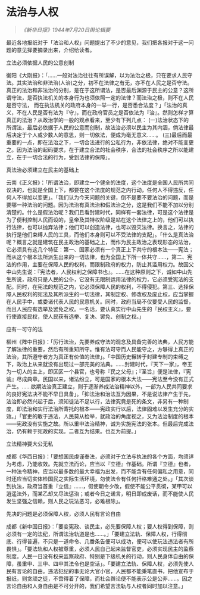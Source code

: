 # 法治与人权

> _《新华日报》1944年7月20日舆论辑要_

最近各地报纸对于「法治和人权」问题提出了不少的意见，我们把各报对于这一问题的意见择要摘录出来，介绍给读者。

立法必须依据人民的公意创制

衡阳《大刚报》：「……一般对法治往往有所误解，以为法治之极，只在要求人民守法。其实法治和非法治(人治)之分，初不在法律之有无，亦不在人民之是否守法。真正的法治和非法治的分别，是在于这所谓法，是否最后渊源于民主的公意？这所谓守法，是否执法机关的本身行为也须依照一定的法律？而法治之极，则不在人民是否守法， 而在执法机关的政府本身的一举一行，是否悉合法度？」「法治的真义，不在人民是否有法为『守』，而在政府官员之是否依法为『治』。然则怎样才算真正的法治？从政治学的一般的观点看来，至少有下列几点： (一)法治状态下的所谓法，最后必依据于人民的公意而创制，故法治必须以民主为其内涵，倘法律最后决定于个人或少数人的意思，则一切依法，便成为毫无意义……。 (三)最后而最重要的一点，即在法治之下，一切合法进行的公私行为，非依法律，绝对不能变更之。因为法治的起码要求，在于建立合法的社会秩序，合法的社会秩序之所以能建立，在于一切合法的行为，受到法律的保障」。

真法治必须建立在民主的基础上

云南《正义报》：「所谓法治，即建立一个健全的法度，这个法度是全国人民所共同议决的，也就是全国上下，都要在这个法度的规范之内行动，任何人不得违反，任何人不得加以变更」。「我们认为今天问题的关键，倒不是要不要法治的问题，而是要哪一种法治的问题。因为法治有真法治和假法治之分，这是我们不能不加以分别清楚的。什么是假法治呢？我们且看封建时代，同样有一套法律，可是这个法律是为了便利控制人民而设的，皇帝及其特权阶级是站在这个法律之上的，他们可以执行法律，也可以抛弃法律；他们可以创造法律，也可以毁灭法律。换言之，法律的执行是他们束缚人民的工具，而他们本身则可以不受法律的支配」。「什么是真法治呢？概言之就是建筑在民主政治的基础之上，而作为民主政治之表现形态的法治，它必须具有这几个特征：第一、国家必须有一个真正上下共守的根本法——宪法；而从这个根本法所派生出来的一切法律，也为全国上下所一体共守……，第二、宪法的作用，主要在保障人民的权利，而限制政府的权力，防止其滥用权力。故国父中山先生说：『宪法者，人民权利之保障书也』。……在这种原则之下，诚如中山先生所说，政府只是人民的公仆，它没有无限制运用法律的权力，它必须受宪法的支配。同时，在宪法的规范之内，它必须保障人民的权利，不得侵犯。第三、选择保障人民权利的宪法及其所派生的一切法律，其制定权、修改权及废止权，应当掌握在人民手中，或委诸代表人民的民意机关。同时，政府当局不仅要受人民的监督，而且人民应有选举及罢免之权。一名话，要认真实行中山先生的『民权主义』，要行使直接民权，使人民获有选举、复决、罢免、创制之权。」

应有一可守的法

柳州《阵中日报》：「厉行法治，先要养成守法的观念及具备完善的法典，人民方能了解法律的重要，然后有所重知所守。惟有法可守而人民能守之，方够得上真正的法治，其所遵守者方为真正有价值的法律」。「中国历史辗转于封建专制的束缚之下，政治上从来就没有出现过一部完美的法典。……封建时代，『天下一家』，帝王为一切人的主上，即区区一个县官，也号称『民之父母』；『圣旨』便是法律，『宪谕』尽成典章。民国以来，诸法纷立，可是国家的根本大法——宪法至今没有正式产生。……欲期法治真正建立，则于逐渐养成法治精神以外，一部为人民共同要求的良好宪法决不能不早日具备」。「抑法治和治法互为因果，不是说法律产生于先， 法治即必然兴起于后，须知徒法不足以行，法律究竟是死的条文，非另有一种制度，即法治和实行法治所寄托的根本——宪政实行以后，法律固难以发生充分的实效。」「官吏的敢于违法，人民莫从检举，就政治的角度视之，又为法治制度的根本——宪政没有实施之故。所以重申法治精神，诚为实施宪法的张本。但最后完成法治，仍有赖于宪政的实现。二者互为结果。也互为前提。」

立法精神要大公无私

成都《华西日报》：「要想国民虔谨奉法，必须对于立法与执法的各个方面，均须详为考虑，乃能收效。先就立法而论，应当以『立德』作基础。所谓『立德』也者，一种法令精神，应当以最多数的最大幸福为出发，而不能含有任何偏私之用意，同时还应当切实体检国民之实际生活环境，勿使法令有任何扦格难通之处。」「其次谈到执法，政府当首重『立信』……，假使朝令夕改，假使不能公平贯彻，某甲可以逍遥法外，而某乙却又尽法惩治；或者今日之诺言，明日即成废话，而不能使人民发生坚强之信赖，则人民之玩法恶习，必难根除」。

先决的问题是必须保障人权，必须人民有言论自由

成都《新中国日报》：「要变宪政、谈民主，必先要保障人权；要人权得到保障，则必须有一定的法纪，所谓法治轨道是也……。」「要建立法轨、保障人权，行得彻底、行得普遍，不只是一道命令、几番条告便可以成功，便可以使玩法违法者有所畏惧」。「要法轨和人权被尊重，必须人民自己起来监督官吏，必须实现民主的监察制度。人民一日没有权来监察政府、特别是下级机关的行动，则人民身体自由的保障，虽重申、三申、四申其法令也是空话」。「要建立法轨、保障人权，必须先使人民有言论的自由。违法犯纪的事无论大官小官，人民都不能秉笔直书，把他宣布于报纸，则贪顽之徒，不啻得着了保障，而社会舆论便不能表示公是公非……。因之言论自由和人身自由是不可分开的，我们希望言法轨与人权者同时加以注意。」
